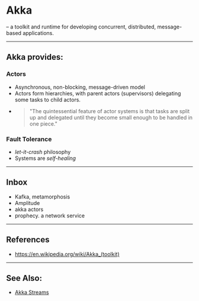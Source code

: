 # Akka

–   a toolkit and runtime for developing concurrent, distributed, message-based applications.

---

## Akka provides:

###  Actors

* Asynchronous, non-blocking, message-driven model
* Actors form hierarchies, with parent actors (supervisors) delegating some tasks to child actors.
* > "The quintessential feature of actor systems is that tasks are split up and delegated until they become small enough to be handled in one piece."

###  Fault Tolerance

* _let-it-crash_ philosophy
* Systems are _self-healing_

---

## Inbox

- Kafka, metamorphosis
- Amplitude
- akka actors
- prophecy. a network service

---

## References

-   <https://en.wikipedia.org/wiki/Akka_(toolkit)>

---

## See Also:

-   [Akka Streams]()
